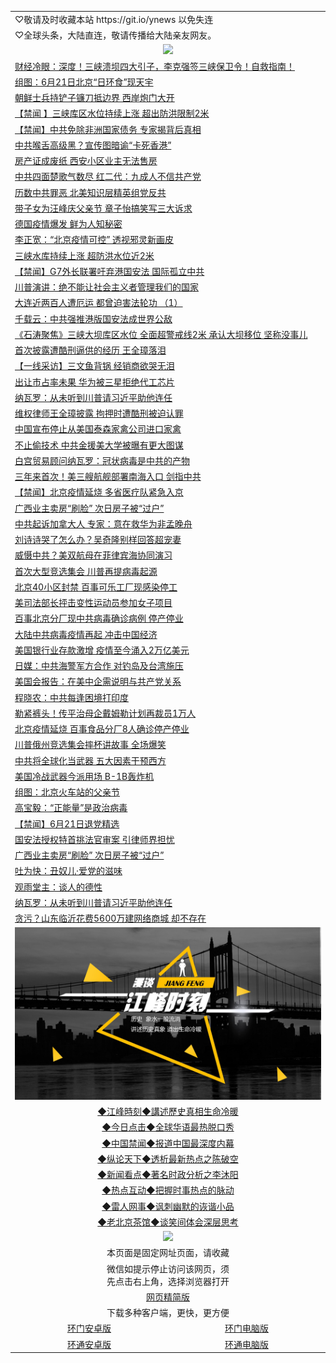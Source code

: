 
 <table>
 <tr>
 <td colspan="2" align=left>
♡敬请及时收藏本站 https://git.io/ynews 以免失连
 </td>
   <tr>
<td colspan="2" align=left>
♡全球头条，大陆直连，敬请传播给大陆亲友网友。
 </td>
</tr>

<tr>
    <td colspan="2" align=center><img src="https://cdn.jsdelivr.net/gh/gyoupiodf/im1/%E7%BD%91%E9%97%A8%E6%96%B0%E9%97%BB1.jpg"></td>
 </tr>

<tr><td colspan="2" align="left"><a href="https://qeb.xfthy.casa/?name=c1188045&key=xcyufvbtjvhwwrpc&from=gy2">财经冷眼：深度！三峡溃坝四大引子，李克强签三峡保卫令！自救指南！</a></td></tr>
<tr><td colspan="2" align="left"><a href="https://qeb.xfthy.casa/?name=c1188044&key=xcyufvbtjvhwwrpc&from=gy2">组图：6月21日北京“日环食”现天宇</a></td></tr>
<tr><td colspan="2" align="left"><a href="https://qeb.xfthy.casa/?name=c1188055&key=xcyufvbtjvhwwrpc&from=gy2">朝鲜士兵持铲子镰刀抵边界 西岸炮门大开</a></td></tr>
<tr><td colspan="2" align="left"><a href="https://qeb.xfthy.casa/?name=c1188076&key=xcyufvbtjvhwwrpc&from=gy2">【禁闻 】三峡库区水位持续上涨 超出防洪限制2米</a></td></tr>
<tr><td colspan="2" align="left"><a href="https://qeb.xfthy.casa/?name=c1188069&key=xcyufvbtjvhwwrpc&from=gy2">【禁闻】中共免除非洲国家债务 专家揭背后真相</a></td></tr>
<tr><td colspan="2" align="left"><a href="https://qeb.xfthy.casa/?name=c1188077&key=xcyufvbtjvhwwrpc&from=gy2">中共喉舌高级黑？宣传图暗谕“卡死香港”</a></td></tr>
<tr><td colspan="2" align="left"><a href="https://qeb.xfthy.casa/?name=c1188066&key=xcyufvbtjvhwwrpc&from=gy2">房产证成废纸 西安小区业主无法售房</a></td></tr>
<tr><td colspan="2" align="left"><a href="https://qeb.xfthy.casa/?name=c1188056&key=xcyufvbtjvhwwrpc&from=gy2">中共四面楚歌气数尽 红二代：九成人不信共产党</a></td></tr>
<tr><td colspan="2" align="left"><a href="https://qeb.xfthy.casa/?name=c1188062&key=xcyufvbtjvhwwrpc&from=gy2">历数中共罪恶 北美知识层精英组党反共</a></td></tr>
<tr><td colspan="2" align="left"><a href="https://qeb.xfthy.casa/?name=c1188074&key=xcyufvbtjvhwwrpc&from=gy2">带子女为汪峰庆父亲节 章子怡搞笑写三大诉求</a></td></tr>
<tr><td colspan="2" align="left"><a href="https://qeb.xfthy.casa/?name=c1188052&key=xcyufvbtjvhwwrpc&from=gy2">德国疫情爆发 鲜为人知秘密</a></td></tr>
<tr><td colspan="2" align="left"><a href="https://qeb.xfthy.casa/?name=c1188082&key=xcyufvbtjvhwwrpc&from=gy2">李正宽：“北京疫情可控” 透视邪灵新画皮</a></td></tr>
<tr><td colspan="2" align="left"><a href="https://qeb.xfthy.casa/?name=c1188058&key=xcyufvbtjvhwwrpc&from=gy2">三峡水库持续上涨 超防洪水位近2米</a></td></tr>
<tr><td colspan="2" align="left"><a href="https://qeb.xfthy.casa/?name=c1188068&key=xcyufvbtjvhwwrpc&from=gy2">【禁闻】G7外长联署吁弃港国安法 国际孤立中共</a></td></tr>
<tr><td colspan="2" align="left"><a href="https://qeb.xfthy.casa/?name=c1188057&key=xcyufvbtjvhwwrpc&from=gy2">川普演讲：绝不能让社会主义者管理我们的国家</a></td></tr>
<tr><td colspan="2" align="left"><a href="https://qeb.xfthy.casa/?name=c1188065&key=xcyufvbtjvhwwrpc&from=gy2">大连近两百人遭厄运 都曾迫害法轮功 （1）</a></td></tr>
<tr><td colspan="2" align="left"><a href="https://qeb.xfthy.casa/?name=c1188075&key=xcyufvbtjvhwwrpc&from=gy2">千载云：中共强推港版国安法成世界公敌</a></td></tr>
<tr><td colspan="2" align="left"><a href="https://qeb.xfthy.casa/?name=c1188046&key=xcyufvbtjvhwwrpc&from=gy2">《石涛聚焦》三峡大坝库区水位 全面超警戒线2米 承认大坝移位 坚称没事儿</a></td></tr>
<tr><td colspan="2" align="left"><a href="https://qeb.xfthy.casa/?name=c1188072&key=xcyufvbtjvhwwrpc&from=gy2">首次披露遭酷刑逼供的经历 王全璋落泪</a></td></tr>
<tr><td colspan="2" align="left"><a href="https://qeb.xfthy.casa/?name=c1188063&key=xcyufvbtjvhwwrpc&from=gy2">【一线采访】三文鱼背锅 经销商欲哭无泪</a></td></tr>
<tr><td colspan="2" align="left"><a href="https://qeb.xfthy.casa/?name=c1188061&key=xcyufvbtjvhwwrpc&from=gy2">出让市占率未果 华为被三星拒绝代工芯片</a></td></tr>
<tr><td colspan="2" align="left"><a href="https://qeb.xfthy.casa/?name=c1188060&key=xcyufvbtjvhwwrpc&from=gy2">纳瓦罗：从未听到川普请习近平助他连任</a></td></tr>
<tr><td colspan="2" align="left"><a href="https://qeb.xfthy.casa/?name=c1188070&key=xcyufvbtjvhwwrpc&from=gy2">维权律师王全璋披露 拘押时遭酷刑被迫认罪</a></td></tr>
<tr><td colspan="2" align="left"><a href="https://qeb.xfthy.casa/?name=c1188084&key=xcyufvbtjvhwwrpc&from=gy2">中国宣布停止从美国泰森家禽公司进口家禽</a></td></tr>
<tr><td colspan="2" align="left"><a href="https://qeb.xfthy.casa/?name=c1188078&key=xcyufvbtjvhwwrpc&from=gy2">不止偷技术 中共金援美大学被曝有更大图谋</a></td></tr>
<tr><td colspan="2" align="left"><a href="https://qeb.xfthy.casa/?name=c1188043&key=xcyufvbtjvhwwrpc&from=gy2">白宫贸易顾问纳瓦罗：冠状病毒是中共的产物</a></td></tr>
<tr><td colspan="2" align="left"><a href="https://qeb.xfthy.casa/?name=c1188051&key=xcyufvbtjvhwwrpc&from=gy2">三年来首次！美三艘航舰部署南海入口 剑指中共</a></td></tr>
<tr><td colspan="2" align="left"><a href="https://qeb.xfthy.casa/?name=c1188081&key=xcyufvbtjvhwwrpc&from=gy2">【禁闻】北京疫情延烧 多省医疗队紧急入京</a></td></tr>
<tr><td colspan="2" align="left"><a href="https://qeb.xfthy.casa/?name=c1188080&key=xcyufvbtjvhwwrpc&from=gy2">广西业主卖房“刷脸” 次日房子被“过户”</a></td></tr>
<tr><td colspan="2" align="left"><a href="https://qeb.xfthy.casa/?name=c1188064&key=xcyufvbtjvhwwrpc&from=gy2">中共起诉加拿大人 专家：意在救华为非孟晚舟</a></td></tr>
<tr><td colspan="2" align="left"><a href="https://qeb.xfthy.casa/?name=c1188071&key=xcyufvbtjvhwwrpc&from=gy2">刘诗诗哭了怎么办？吴奇隆别样回答超宠妻</a></td></tr>
<tr><td colspan="2" align="left"><a href="https://qeb.xfthy.casa/?name=c1188073&key=xcyufvbtjvhwwrpc&from=gy2">威慑中共？美双航母在菲律宾海协同演习</a></td></tr>
<tr><td colspan="2" align="left"><a href="https://qeb.xfthy.casa/?name=c1188048&key=xcyufvbtjvhwwrpc&from=gy2">首次大型竞选集会 川普再提病毒起源</a></td></tr>
<tr><td colspan="2" align="left"><a href="https://qeb.xfthy.casa/?name=c1188083&key=xcyufvbtjvhwwrpc&from=gy2">北京40小区封禁 百事可乐工厂现感染停工</a></td></tr>
<tr><td colspan="2" align="left"><a href="https://qeb.xfthy.casa/?name=c1188054&key=xcyufvbtjvhwwrpc&from=gy2">美司法部长抨击变性运动员参加女子项目</a></td></tr>
<tr><td colspan="2" align="left"><a href="https://qeb.xfthy.casa/?name=c1188053&key=xcyufvbtjvhwwrpc&from=gy2">百事北京分厂现中共病毒确诊病例 停产停业</a></td></tr>
<tr><td colspan="2" align="left"><a href="https://qeb.xfthy.casa/?name=c1188047&key=xcyufvbtjvhwwrpc&from=gy2">大陆中共病毒疫情再起 冲击中国经济</a></td></tr>
<tr><td colspan="2" align="left"><a href="https://qeb.xfthy.casa/?name=c1188040&key=xcyufvbtjvhwwrpc&from=gy2">美国银行业存款激增 疫情至今涌入2万亿美元</a></td></tr>
<tr><td colspan="2" align="left"><a href="https://qeb.xfthy.casa/?name=c1188041&key=xcyufvbtjvhwwrpc&from=gy2">日媒：中共海警军方合作 对钓岛及台湾施压</a></td></tr>
<tr><td colspan="2" align="left"><a href="https://qeb.xfthy.casa/?name=c1188050&key=xcyufvbtjvhwwrpc&from=gy2">美国会报告：在美中企需说明与共产党关系</a></td></tr>
<tr><td colspan="2" align="left"><a href="https://qeb.xfthy.casa/?name=c1188090&key=xcyufvbtjvhwwrpc&from=gy2">程晓农：中共每逢困境打印度</a></td></tr>
<tr><td colspan="2" align="left"><a href="https://qeb.xfthy.casa/?name=c1188039&key=xcyufvbtjvhwwrpc&from=gy2">勒紧裤头！传平治母企戴姆勒计划再裁员1万人</a></td></tr>
<tr><td colspan="2" align="left"><a href="https://qeb.xfthy.casa/?name=c1188035&key=xcyufvbtjvhwwrpc&from=gy2">北京疫情延烧 百事食品分厂8人确诊停产停业</a></td></tr>
<tr><td colspan="2" align="left"><a href="https://qeb.xfthy.casa/?name=c1188096&key=xcyufvbtjvhwwrpc&from=gy2">川普俄州竞选集会摔杯讲故事 全场爆笑</a></td></tr>
<tr><td colspan="2" align="left"><a href="https://qeb.xfthy.casa/?name=c1188049&key=xcyufvbtjvhwwrpc&from=gy2">中共将全球化当武器 五大因素干预西方</a></td></tr>
<tr><td colspan="2" align="left"><a href="https://qeb.xfthy.casa/?name=c1188088&key=xcyufvbtjvhwwrpc&from=gy2">美国冷战武器今派用场 B-1B轰炸机</a></td></tr>
<tr><td colspan="2" align="left"><a href="https://qeb.xfthy.casa/?name=c1188086&key=xcyufvbtjvhwwrpc&from=gy2">组图：北京火车站的父亲节</a></td></tr>
<tr><td colspan="2" align="left"><a href="https://qeb.xfthy.casa/?name=c1188091&key=xcyufvbtjvhwwrpc&from=gy2">高宝毅：“正能量”是政治病毒</a></td></tr>
<tr><td colspan="2" align="left"><a href="https://qeb.xfthy.casa/?name=c1188087&key=xcyufvbtjvhwwrpc&from=gy2">【禁闻】6月21日退党精选</a></td></tr>
<tr><td colspan="2" align="left"><a href="https://qeb.xfthy.casa/?name=c1188059&key=xcyufvbtjvhwwrpc&from=gy2">国安法授权特首挑法官审案 引律师界担忧</a></td></tr>
<tr><td colspan="2" align="left"><a href="https://qeb.xfthy.casa/?name=c1188094&key=xcyufvbtjvhwwrpc&from=gy2">广西业主卖房“刷脸” 次日房子被“过户”</a></td></tr>
<tr><td colspan="2" align="left"><a href="https://qeb.xfthy.casa/?name=c1188092&key=xcyufvbtjvhwwrpc&from=gy2">吐为快：丑奴儿·爱党的滋味</a></td></tr>
<tr><td colspan="2" align="left"><a href="https://qeb.xfthy.casa/?name=c1188089&key=xcyufvbtjvhwwrpc&from=gy2">观雨堂主：谈人的德性</a></td></tr>
<tr><td colspan="2" align="left"><a href="https://qeb.xfthy.casa/?name=c1188095&key=xcyufvbtjvhwwrpc&from=gy2">纳瓦罗：从未听到川普请习近平助他连任</a></td></tr>
<tr><td colspan="2" align="left"><a href="https://qeb.xfthy.casa/?name=c1188093&key=xcyufvbtjvhwwrpc&from=gy2">贪污？山东临沂花费5600万建网络商城 却不存在</a></td></tr>
 <tr>
   <td colspan="2" align=center><img src="https://github.com/gyoupiodf/im1/blob/master/jf-1.jpg"></td>
  </tr>
   <tr>
   <td colspan="2" align=center> 
<a href="https://xdihm.casa/oo.aspx?name=c922850&key=sdxhftoyfkhpuaxy&from=gy2&tag=9877">◆江峰時刻◆講述歷史真相生命冷暖</a><br/>
    </td>
  </tr>
   <tr>
   <td colspan="2" align=center> 
<a href="https://xdihm.casa/oo.aspx?name=c816850&key=sdxhftoyfkhpuaxy&from=gy2&tag=9877">◆今日点击◆全球华语最热脱口秀</a><br/>
    </td>
  </tr>
  <tr>
  <td colspan="2" align=center>
<a href="https://xdihm.casa/oo.aspx?name=c816860&key=sdxhftoyfkhpuaxy&from=gy2&tag=99733110">◆中国禁闻◆报道中国最深度内幕</a><br/>
   </tr>
  <tr>
     <td colspan="2" align=center>
<a href="https://xdihm.casa/oo.aspx?name=c816855&key=sdxhftoyfkhpuaxy&from=gy2&tag=997110">◆纵论天下◆透析最新热点之陈破空</a><br/>
   </tr>
   <tr>
      <td colspan="2" align=center>
<a href="https://xdihm.casa/oo.aspx?name=c838308&key=sdxhftoyfkhpuaxy&from=gy2&tag=9973110">◆新闻看点◆著名时政分析之李沐阳</a><br/>
   </tr>
   <tr>
     <td colspan="2" align=center>
<a href="https://xdihm.casa/oo.aspx?name=c816852&key=sdxhftoyfkhpuaxy&from=gy2&tag=9733110">◆热点互动◆把握时事热点的脉动</a><br/>
   </tr>
   <tr>
      <td colspan="2" align=center>
<a href="https://xdihm.casa/oo.aspx?name=c816694&key=sdxhftoyfkhpuaxy&from=gy2&tag=93310">◆雷人网事◆讽刺幽默的诙谐小品</a><br/>
   </tr>
   <tr>
    <td colspan="2" align=center>
<a href="https://xdihm.casa/oo.aspx?name=c816650&key=sdxhftoyfkhpuaxy&from=gy2&tag=9973110">◆老北京茶馆◆谈笑间体会深层思考</a><br/>
   </tr>

  <tr>
    <td colspan="2" align="center"><img src="https://cdn.jsdelivr.net/gh/opipe/up/oGate65.jpg"/></td>
  </tr>
  <tr>
    <td colspan="2" align="center">本页面是固定网址页面，请收藏</td>
  <tr>
  <tr>
    <td colspan="2" align="center">微信如提示停止访问该网页，须<br/>先点击右上角，选择浏览器打开</td>
  <tr>
  <tr>
    <td colspan="2" align="center"><a href="https://gitcdn.xyz/cdn/otiny/up/master/show004.htm">网页精简版</a></td>
  </tr>
  <tr>
    <td colspan="2" align="center">下载多种客户端，更快，更方便</td>
  <tr>
  <tr>
    <td align="center"><a href="https://cdn.jsdelivr.net/gh/opipe/up/oGatea.apk">环门安卓版</a></td>
    <td align="center"><a href="https://cdn.jsdelivr.net/gh/opipe/up/oGate.zip">环门电脑版</a></td>
  </tr>
  <tr>
    <td align="center"><a href="https://cdn.jsdelivr.net/gh/opipe/up/oPipe.apk">环通安卓版</a></td>
    <td align="center"><a href="https://raw.githubusercontent.com/opipe/up/master/oPipe.zip">环通电脑版</a></td>
  </tr>
</table>
